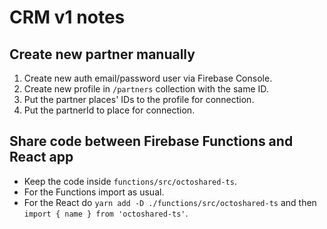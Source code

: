 # CRM v1 notes

## Create new partner manually

1. Create new auth email/password user via Firebase Console.
2. Create new profile in `/partners` collection with the same ID.
3. Put the partner places' IDs to the profile for connection.
4. Put the partnerId to place for connection.

## Share code between Firebase Functions and React app

- Keep the code inside `functions/src/octoshared-ts`.
- For the Functions import as usual.
- For the React do `yarn add -D ./functions/src/octoshared-ts` and then `import { name } from 'octoshared-ts'`.
